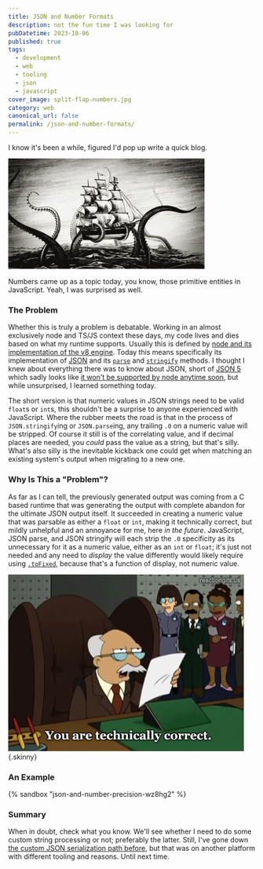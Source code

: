 ```yaml
---
title: JSON and Number Formats
description: not the fun time I was looking for
pubDatetime: 2023-10-06
published: true
tags:
  - development
  - web
  - tooling
  - json
  - javascript
cover_image: split-flap-numbers.jpg
category: web
canonical_url: false
permalink: /json-and-number-formats/
---
```


I know it's been a while, figured I'd pop up write a quick blog.

![a kraken lifting a sailing ship above water, cracking it in half, and dumping the people into the sea](./images/kraken.gif)

Numbers came up as a topic today, you know, those primitive entities in JavaScript. Yeah, I was surprised as well.

### The Problem

Whether this is truly a problem is debatable. Working in an almost exclusively node and TS/JS context these days, my code lives and dies based on what my runtime supports. Usually this is defined by [node and its implementation of the v8 engine](https://nodejs.dev/en/learn/the-v8-javascript-engine/). Today this means specifically its implementation of [JSON](https://developer.mozilla.org/en-US/docs/Web/JavaScript/Reference/Global_Objects/JSON) and its [`parse`](https://developer.mozilla.org/en-US/docs/Web/JavaScript/Reference/Global_Objects/JSON/parse) and [`stringify`](https://developer.mozilla.org/en-US/docs/Web/JavaScript/Reference/Global_Objects/JSON/stringify) methods. I thought I knew about everything there was to know about JSON, short of [JSON 5](https://json5.org/) which sadly looks like [it won't be supported by node anytime soon](https://github.com/nodejs/node/issues/40714), but while unsurprised, I learned something today.

The short version is that numeric values in JSON strings need to be valid `float`s or `int`s, this shouldn't be a surprise to anyone experienced with JavaScript. Where the rubber meets the road is that in the process of `JSON.stringify`ing or `JSON.parse`ing, any trailing `.0` on a numeric value will be stripped. Of course it still is of the correlating value, and if decimal places are needed, you _could_ pass the value as a string, but that's silly. What's also silly is the inevitable kickback one could get when matching an existing system's output when migrating to a new one.

### Why Is This a "Problem"?

As far as I can tell, the previously generated output was coming from a C based runtime that was generating the output with complete abandon for the ultimate JSON output itself. It succeeded in creating a numeric value that was parsable as either a `float` or `int`, making it technically correct, but mildly unhelpful and an annoyance for me, here _in the future_. JavaScript, JSON parse, and JSON stringify will each strip the `.0` specificity as its unnecessary for it as a numeric value, either as an `int` or `float`; it's just not needed and any need to _display_ the value differently would likely require using [`.toFixed`](https://developer.mozilla.org/en-US/docs/Web/JavaScript/Reference/Global_Objects/Number/toFixed), because that's a function of display, not numeric value.

![Futurama GIF showing a lawyer character stating "you are technically correct, the best kind of correcet"](./images/technically-correct.gif){.skinny}

### An Example

{% sandbox "json-and-number-precision-wz8hg2" %}

### Summary

When in doubt, check what you know. We'll see whether I need to do some custom string processing or not; preferably the latter. Still, I've gone down [the custom JSON serialization path before](/java/custom-json-serilization/), but that was on another platform with different tooling and reasons. Until next time.
